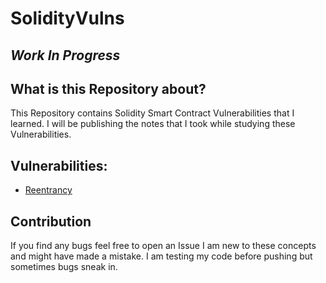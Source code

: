 # SolidityVulns

## _Work In Progress_

## What is this Repository about?

This Repository contains Solidity Smart Contract Vulnerabilities that I learned. I will be publishing the notes that I took while studying these Vulnerabilities.

## Vulnerabilities:

- [Reentrancy](Reentrancy)

## Contribution

If you find any bugs feel free to open an Issue I am new to these concepts and might have made a mistake. I am testing my code before pushing but sometimes bugs sneak in.
